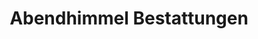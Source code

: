 ---
title: "Abendhimmel Bestattungen"
url: /fuerstenfeldbruck/abendhimmel-bestattungen/
shop: Bestattungen
---